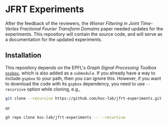 # JFRT Experiments

After the feedback of the reviewers, the _Wiener Filtering in Joint Time-Vertex Fractional Fourier Transform Domains_ paper needed updates for the experiments. This repository will contain the source code, and will serve as a documentation for the updated experiments.

## Installation

This repository depends on the EPFL's _Graph Signal Processing Toolbox_ [`gspbox`](https://github.com/epfl-lts2/gspbox), which is also added as a `submodule`. If you already have a way to include `gspbox` to your path, then you can ignore this. However, if you want to download the code with its `gspbox` dependency, you need to use `--recursive` option while cloning, e.g.,

```sh
git clone --recursive https://github.com/koc-lab/jfrt-experiments.git
```

or

```sh
gh repo clone koc-lab/jfrt-experiments -- --recursive
```
